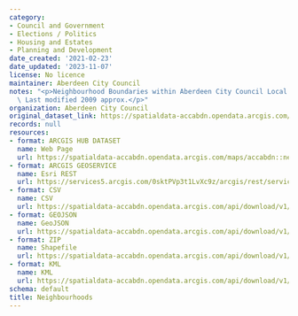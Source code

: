 ```yaml
---
category:
- Council and Government
- Elections / Politics
- Housing and Estates
- Planning and Development
date_created: '2021-02-23'
date_updated: '2023-11-07'
license: No licence
maintainer: Aberdeen City Council
notes: "<p>Neighbourhood Boundaries within Aberdeen City Council Local Authority area.\_\
  \ Last modified 2009 approx.</p>"
organization: Aberdeen City Council
original_dataset_link: https://spatialdata-accabdn.opendata.arcgis.com/maps/accabdn::neighbourhoods
records: null
resources:
- format: ARCGIS HUB DATASET
  name: Web Page
  url: https://spatialdata-accabdn.opendata.arcgis.com/maps/accabdn::neighbourhoods
- format: ARCGIS GEOSERVICE
  name: Esri REST
  url: https://services5.arcgis.com/0sktPVp3t1LvXc9z/arcgis/rest/services/Neighbourhoods/FeatureServer/81
- format: CSV
  name: CSV
  url: https://spatialdata-accabdn.opendata.arcgis.com/api/download/v1/items/ccd6334d322f46468c8ddf12b26e64e6/csv?layers=81
- format: GEOJSON
  name: GeoJSON
  url: https://spatialdata-accabdn.opendata.arcgis.com/api/download/v1/items/ccd6334d322f46468c8ddf12b26e64e6/geojson?layers=81
- format: ZIP
  name: Shapefile
  url: https://spatialdata-accabdn.opendata.arcgis.com/api/download/v1/items/ccd6334d322f46468c8ddf12b26e64e6/shapefile?layers=81
- format: KML
  name: KML
  url: https://spatialdata-accabdn.opendata.arcgis.com/api/download/v1/items/ccd6334d322f46468c8ddf12b26e64e6/kml?layers=81
schema: default
title: Neighbourhoods
---
```

